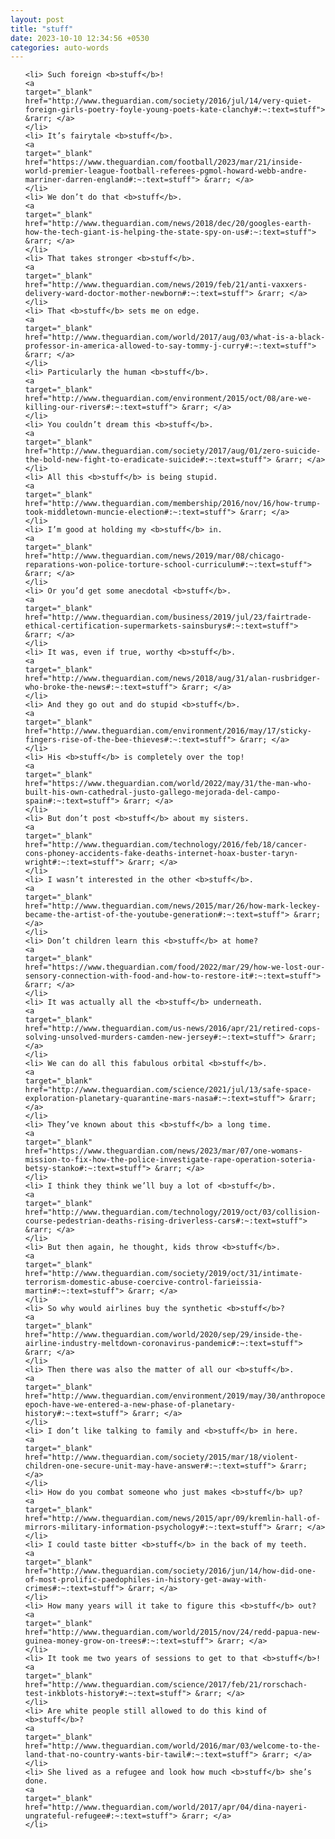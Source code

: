 ```yaml
---
layout: post
title: "stuff"
date: 2023-10-10 12:34:56 +0530
categories: auto-words
---
```

<ol>

    <li> Such foreign <b>stuff</b>!
    <a 
    target="_blank" 
    href="http://www.theguardian.com/society/2016/jul/14/very-quiet-foreign-girls-poetry-foyle-young-poets-kate-clanchy#:~:text=stuff"> &rarr; </a>
    </li>
    <li> It’s fairytale <b>stuff</b>.
    <a 
    target="_blank" 
    href="https://www.theguardian.com/football/2023/mar/21/inside-world-premier-league-football-referees-pgmol-howard-webb-andre-marriner-darren-england#:~:text=stuff"> &rarr; </a>
    </li>
    <li> We don’t do that <b>stuff</b>.
    <a 
    target="_blank" 
    href="http://www.theguardian.com/news/2018/dec/20/googles-earth-how-the-tech-giant-is-helping-the-state-spy-on-us#:~:text=stuff"> &rarr; </a>
    </li>
    <li> That takes stronger <b>stuff</b>.
    <a 
    target="_blank" 
    href="http://www.theguardian.com/news/2019/feb/21/anti-vaxxers-delivery-ward-doctor-mother-newborn#:~:text=stuff"> &rarr; </a>
    </li>
    <li> That <b>stuff</b> sets me on edge.
    <a 
    target="_blank" 
    href="http://www.theguardian.com/world/2017/aug/03/what-is-a-black-professor-in-america-allowed-to-say-tommy-j-curry#:~:text=stuff"> &rarr; </a>
    </li>
    <li> Particularly the human <b>stuff</b>.
    <a 
    target="_blank" 
    href="http://www.theguardian.com/environment/2015/oct/08/are-we-killing-our-rivers#:~:text=stuff"> &rarr; </a>
    </li>
    <li> You couldn’t dream this <b>stuff</b>.
    <a 
    target="_blank" 
    href="http://www.theguardian.com/society/2017/aug/01/zero-suicide-the-bold-new-fight-to-eradicate-suicide#:~:text=stuff"> &rarr; </a>
    </li>
    <li> All this <b>stuff</b> is being stupid.
    <a 
    target="_blank" 
    href="http://www.theguardian.com/membership/2016/nov/16/how-trump-took-middletown-muncie-election#:~:text=stuff"> &rarr; </a>
    </li>
    <li> I’m good at holding my <b>stuff</b> in.
    <a 
    target="_blank" 
    href="http://www.theguardian.com/news/2019/mar/08/chicago-reparations-won-police-torture-school-curriculum#:~:text=stuff"> &rarr; </a>
    </li>
    <li> Or you’d get some anecdotal <b>stuff</b>.
    <a 
    target="_blank" 
    href="http://www.theguardian.com/business/2019/jul/23/fairtrade-ethical-certification-supermarkets-sainsburys#:~:text=stuff"> &rarr; </a>
    </li>
    <li> It was, even if true, worthy <b>stuff</b>.
    <a 
    target="_blank" 
    href="http://www.theguardian.com/news/2018/aug/31/alan-rusbridger-who-broke-the-news#:~:text=stuff"> &rarr; </a>
    </li>
    <li> And they go out and do stupid <b>stuff</b>.
    <a 
    target="_blank" 
    href="http://www.theguardian.com/environment/2016/may/17/sticky-fingers-rise-of-the-bee-thieves#:~:text=stuff"> &rarr; </a>
    </li>
    <li> His <b>stuff</b> is completely over the top!
    <a 
    target="_blank" 
    href="https://www.theguardian.com/world/2022/may/31/the-man-who-built-his-own-cathedral-justo-gallego-mejorada-del-campo-spain#:~:text=stuff"> &rarr; </a>
    </li>
    <li> But don’t post <b>stuff</b> about my sisters.
    <a 
    target="_blank" 
    href="http://www.theguardian.com/technology/2016/feb/18/cancer-cons-phoney-accidents-fake-deaths-internet-hoax-buster-taryn-wright#:~:text=stuff"> &rarr; </a>
    </li>
    <li> I wasn’t interested in the other <b>stuff</b>.
    <a 
    target="_blank" 
    href="http://www.theguardian.com/news/2015/mar/26/how-mark-leckey-became-the-artist-of-the-youtube-generation#:~:text=stuff"> &rarr; </a>
    </li>
    <li> Don’t children learn this <b>stuff</b> at home?
    <a 
    target="_blank" 
    href="https://www.theguardian.com/food/2022/mar/29/how-we-lost-our-sensory-connection-with-food-and-how-to-restore-it#:~:text=stuff"> &rarr; </a>
    </li>
    <li> It was actually all the <b>stuff</b> underneath.
    <a 
    target="_blank" 
    href="http://www.theguardian.com/us-news/2016/apr/21/retired-cops-solving-unsolved-murders-camden-new-jersey#:~:text=stuff"> &rarr; </a>
    </li>
    <li> We can do all this fabulous orbital <b>stuff</b>.
    <a 
    target="_blank" 
    href="http://www.theguardian.com/science/2021/jul/13/safe-space-exploration-planetary-quarantine-mars-nasa#:~:text=stuff"> &rarr; </a>
    </li>
    <li> They’ve known about this <b>stuff</b> a long time.
    <a 
    target="_blank" 
    href="https://www.theguardian.com/news/2023/mar/07/one-womans-mission-to-fix-how-the-police-investigate-rape-operation-soteria-betsy-stanko#:~:text=stuff"> &rarr; </a>
    </li>
    <li> I think they think we’ll buy a lot of <b>stuff</b>.
    <a 
    target="_blank" 
    href="http://www.theguardian.com/technology/2019/oct/03/collision-course-pedestrian-deaths-rising-driverless-cars#:~:text=stuff"> &rarr; </a>
    </li>
    <li> But then again, he thought, kids throw <b>stuff</b>.
    <a 
    target="_blank" 
    href="http://www.theguardian.com/society/2019/oct/31/intimate-terrorism-domestic-abuse-coercive-control-farieissia-martin#:~:text=stuff"> &rarr; </a>
    </li>
    <li> So why would airlines buy the synthetic <b>stuff</b>?
    <a 
    target="_blank" 
    href="http://www.theguardian.com/world/2020/sep/29/inside-the-airline-industry-meltdown-coronavirus-pandemic#:~:text=stuff"> &rarr; </a>
    </li>
    <li> Then there was also the matter of all our <b>stuff</b>.
    <a 
    target="_blank" 
    href="http://www.theguardian.com/environment/2019/may/30/anthropocene-epoch-have-we-entered-a-new-phase-of-planetary-history#:~:text=stuff"> &rarr; </a>
    </li>
    <li> I don’t like talking to family and <b>stuff</b> in here.
    <a 
    target="_blank" 
    href="http://www.theguardian.com/society/2015/mar/18/violent-children-one-secure-unit-may-have-answer#:~:text=stuff"> &rarr; </a>
    </li>
    <li> How do you combat someone who just makes <b>stuff</b> up?
    <a 
    target="_blank" 
    href="http://www.theguardian.com/news/2015/apr/09/kremlin-hall-of-mirrors-military-information-psychology#:~:text=stuff"> &rarr; </a>
    </li>
    <li> I could taste bitter <b>stuff</b> in the back of my teeth.
    <a 
    target="_blank" 
    href="http://www.theguardian.com/society/2016/jun/14/how-did-one-of-most-prolific-paedophiles-in-history-get-away-with-crimes#:~:text=stuff"> &rarr; </a>
    </li>
    <li> How many years will it take to figure this <b>stuff</b> out?
    <a 
    target="_blank" 
    href="http://www.theguardian.com/world/2015/nov/24/redd-papua-new-guinea-money-grow-on-trees#:~:text=stuff"> &rarr; </a>
    </li>
    <li> It took me two years of sessions to get to that <b>stuff</b>!
    <a 
    target="_blank" 
    href="http://www.theguardian.com/science/2017/feb/21/rorschach-test-inkblots-history#:~:text=stuff"> &rarr; </a>
    </li>
    <li> Are white people still allowed to do this kind of <b>stuff</b>?
    <a 
    target="_blank" 
    href="http://www.theguardian.com/world/2016/mar/03/welcome-to-the-land-that-no-country-wants-bir-tawil#:~:text=stuff"> &rarr; </a>
    </li>
    <li> She lived as a refugee and look how much <b>stuff</b> she’s done.
    <a 
    target="_blank" 
    href="http://www.theguardian.com/world/2017/apr/04/dina-nayeri-ungrateful-refugee#:~:text=stuff"> &rarr; </a>
    </li>